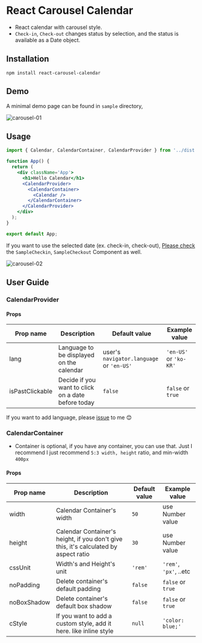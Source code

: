 # React Carousel Calendar

- React calendar with carousel style.
- `Check-in`, `Check-out` changes status by selection, and the status is available as a Date object.

## Installation

`npm install react-carousel-calendar`

## Demo

A minimal demo page can be found in `sample` directory,

![carousel-01](https://user-images.githubusercontent.com/58503584/172180204-34a3d6f2-9834-4a0a-81d3-bb940a8670c6.gif)

## Usage

```jsx
import { Calendar, CalendarContainer, CalendarProvider } from '../dist';

function App() {
  return (
    <div className='App'>
      <h1>Hello Calendar</h1>
      <CalendarProvider>
        <CalendarContainer>
          <Calendar />
        </CalendarContainer>
      </CalendarProvider>
    </div>
  );
}

export default App;
```

If you want to use the selected date (ex. check-in, check-out), [Please check](https://github.com/healtheloper/react-carousel-calendar/blob/master/sample/App.jsx) the `SampleCheckin`, `SampleCheckout` Component as well.

![carousel-02](https://user-images.githubusercontent.com/58503584/172180647-10f10260-32af-4118-942c-54860dc54343.gif)

## User Guide

### CalendarProvider

#### Props

| Prop name       | Description                                        | Default value                            | Example value          |
| --------------- | -------------------------------------------------- | ---------------------------------------- | ---------------------- |
| lang            | Language to be displayed on the calendar           | user's `navigator.language` or `'en-US'` | `'en-US'` or `'ko-KR'` |
| isPastClickable | Decide if you want to click on a date before today | `false`                                  | `false` or `true`      |

If you want to add language, please [issue](https://github.com/healtheloper/react-carousel-calendar/issues) to me 😊

### CalendarContainer

- Container is optional, if you have any container, you can use that. Just I recommend I just recommend `5:3 width, height` ratio, and min-width `400px`

#### Props

| Prop name   | Description                                                                          | Default value | Example value          |
| ----------- | ------------------------------------------------------------------------------------ | ------------- | ---------------------- |
| width       | Calendar Container's width                                                           | `50`          | use Number value       |
| height      | Calendar Container's height, if you don't give this, it's calculated by aspect ratio | `30`          | use Number value       |
| cssUnit     | Width's and Height's unit                                                            | `'rem'`       | `'rem'`, `'px'`, ..etc |
| noPadding   | Delete container's default padding                                                   | `false`       | `false` or `true`      |
| noBoxShadow | Delete container's default box shadow                                                | `false`       | `false` or `true`      |
| cStyle      | If you want to add a custom style, add it here. like inline style                    | `null`        | `'color: blue;'`       |
